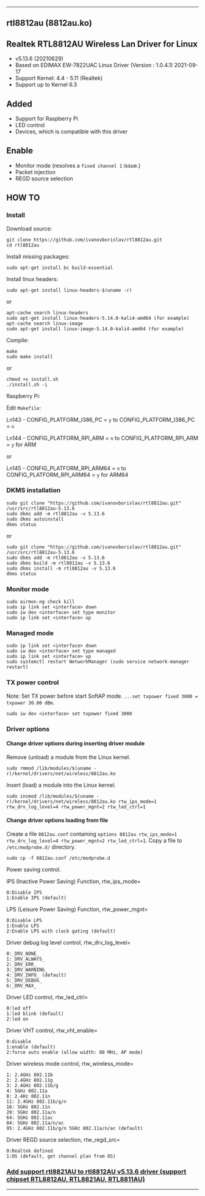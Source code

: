 -----

## rtl8812au (8812au.ko)

## Realtek RTL8812AU Wireless Lan Driver for Linux

- v5.13.6 (20210629)
- Based on EDIMAX EW-7822UAC Linux Driver (Version : 1.0.4.1) 2021-09-17
- Support Kernel: 4.4 - 5.11 (Realtek)
- Support up to Kernel 6.3

##	Added

- Support for Raspberry Pi
- LED control
- Devices, which is compatible with this driver

## Enable

- Monitor mode (resolves a `fixed channel 1` issue.)
- Packet injection
- REGD source selection

## HOW TO

### Install

Download source:

```
git clone https://github.com/ivanovborislav/rtl8812au.git
cd rtl8812au
```

Install missing packages:

```
sudo apt-get install bc build-essential
```

Install linux headers:

```
sudo apt-get install linux-headers-$(uname -r)
```

or

```
apt-cache search linux-headers
sudo apt-get install linux-headers-5.14.0-kali4-amd64 (for example)
apt-cache search linux-image
sudo apt-get install linux-image-5.14.0-kali4-amd64 (for example)
```

Compile:

```
make
sudo make install
```

or

```
chmod +x install.sh
./install.sh -i
```

Raspberry Pi:

Edit `Makefile`:

Ln143 - CONFIG_PLATFORM_I386_PC = `y` to CONFIG_PLATFORM_I386_PC = `n`

Ln144 - CONFIG_PLATFORM_RPI_ARM = `n` to CONFIG_PLATFORM_RPI_ARM = `y` for ARM

or

Ln145 - CONFIG_PLATFORM_RPI_ARM64 = `n` to CONFIG_PLATFORM_RPI_ARM64 = `y` for ARM64

### DKMS installation
```
sudo git clone "https://github.com/ivanovborislav/rtl8812au.git" /usr/src/rtl8812au-5.13.6
sudo dkms add -m rtl8812au -v 5.13.6
sudo dkms autoinstall
dkms status
```
or
```
sudo git clone "https://github.com/ivanovborislav/rtl8812au.git" /usr/src/rtl8812au-5.13.6
sudo dkms add -m rtl8812au -v 5.13.6
sudo dkms build -m rtl8812au -v 5.13.6
sudo dkms install -m rtl8812au -v 5.13.6
dkms status
```

### Monitor mode

```
sudo airmon-ng check kill
sudo ip link set <interface> down
sudo iw dev <interface> set type monitor
sudo ip link set <interface> up
```

### Managed mode

```
sudo ip link set <interface> down
sudo iw dev <interface> set type managed
sudo ip link set <interface> up
sudo systemctl restart NetworkManager (sudo service network-manager restart)
```

### TX power control

Note: Set TX power before start SoftAP mode. `...set txpower fixed 3000 = txpower 30.00 dBm`.

```
sudo iw dev <interface> set txpower fixed 3000
```

### Driver options

#### Change driver options during inserting driver module

Remove (unload) a module from the Linux kernel.
```
sudo rmmod /lib/modules/$(uname -r)/kernel/drivers/net/wireless/8812au.ko
```

Insert (load) a module into the Linux kernel.
```
sudo insmod /lib/modules/$(uname -r)/kernel/drivers/net/wireless/8812au.ko rtw_ips_mode=1 rtw_drv_log_level=4 rtw_power_mgnt=2 rtw_led_ctrl=1
```

#### Change driver options loading from file

Create a file `8812au.conf` containing `options 8812au rtw_ips_mode=1 rtw_drv_log_level=4 rtw_power_mgnt=2 rtw_led_ctrl=1`.
Copy a file to `/etc/modprobe.d/` directory.

```
sudo cp -f 8812au.conf /etc/modprobe.d
```

Power saving control.

IPS (Inactive Power Saving) Function, rtw_ips_mode=
```
0:Disable IPS
1:Enable IPS (default)
```

LPS (Leisure Power Saving) Function, rtw_power_mgnt=
```
0:Disable LPS
1:Enable LPS
2:Enable LPS with clock gating (default)
```

Driver debug log level control, rtw_drv_log_level=
```
0:_DRV_NONE_
1:_DRV_ALWAYS_
2:_DRV_ERR_
3:_DRV_WARNING_
4:_DRV_INFO_ (default)
5:_DRV_DEBUG_
6:_DRV_MAX_
```

Driver LED control, rtw_led_ctrl=
```
0:led off
1:led blink (default)
2:led on
```

Driver VHT control, rtw_vht_enable=
```
0:disable
1:enable (default)
2:force auto enable (allow width: 80 MHz, AP mode)
```

Driver wireless mode control, rtw_wireless_mode=
```
1: 2.4GHz 802.11b
2: 2.4GHz 802.11g
3: 2.4GHz 802.11b/g
4: 5GHz 802.11a
8: 2.4Hz 802.11n
11: 2.4GHz 802.11b/g/n
16: 5GHz 802.11n
20: 5GHz 802.11a/n
64: 5GHz 802.11ac
84: 5GHz 802.11a/n/ac
95: 2.4GHz 802.11b/g/n 5GHz 802.11a/n/ac (default)
```

Driver REGD source selection, rtw_regd_src=
```
0:Realtek defined
1:OS (default, get channel plan from OS)
```

### [Add support rtl8821AU to rtl8812AU v5.13.6 driver (support chipset RTL8812AU, RTL8821AU, RTL8811AU)](https://github.com/ivanovborislav/document/blob/main/add_support_rtl8821AU_to_rtl8812AU_v5.13.6_driver.md)

-----
